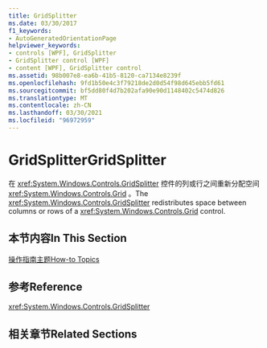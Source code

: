 ```yaml
---
title: GridSplitter
ms.date: 03/30/2017
f1_keywords:
- AutoGeneratedOrientationPage
helpviewer_keywords:
- controls [WPF], GridSplitter
- GridSplitter control [WPF]
- content [WPF], GridSplitter control
ms.assetid: 98b007e8-ea6b-41b5-8120-ca7134e8239f
ms.openlocfilehash: 9fd1b50e4c3f79218de2d0d54f98d645ebb5fd61
ms.sourcegitcommit: bf5dd80f4d7b202afa90e90d1148402c5474d826
ms.translationtype: MT
ms.contentlocale: zh-CN
ms.lasthandoff: 03/30/2021
ms.locfileid: "96972959"
---
```

# <a name="gridsplitter"></a><span data-ttu-id="bc87a-102">GridSplitter</span><span class="sxs-lookup"><span data-stu-id="bc87a-102">GridSplitter</span></span>
<span data-ttu-id="bc87a-103">在 <xref:System.Windows.Controls.GridSplitter> 控件的列或行之间重新分配空间 <xref:System.Windows.Controls.Grid> 。</span><span class="sxs-lookup"><span data-stu-id="bc87a-103">The <xref:System.Windows.Controls.GridSplitter> redistributes space between columns or rows of a <xref:System.Windows.Controls.Grid> control.</span></span>  
  
## <a name="in-this-section"></a><span data-ttu-id="bc87a-104">本节内容</span><span class="sxs-lookup"><span data-stu-id="bc87a-104">In This Section</span></span>  
 [<span data-ttu-id="bc87a-105">操作指南主题</span><span class="sxs-lookup"><span data-stu-id="bc87a-105">How-to Topics</span></span>](gridsplitter-how-to-topics.md)  
  
## <a name="reference"></a><span data-ttu-id="bc87a-106">参考</span><span class="sxs-lookup"><span data-stu-id="bc87a-106">Reference</span></span>  
 <xref:System.Windows.Controls.GridSplitter>  
  
## <a name="related-sections"></a><span data-ttu-id="bc87a-107">相关章节</span><span class="sxs-lookup"><span data-stu-id="bc87a-107">Related Sections</span></span>
